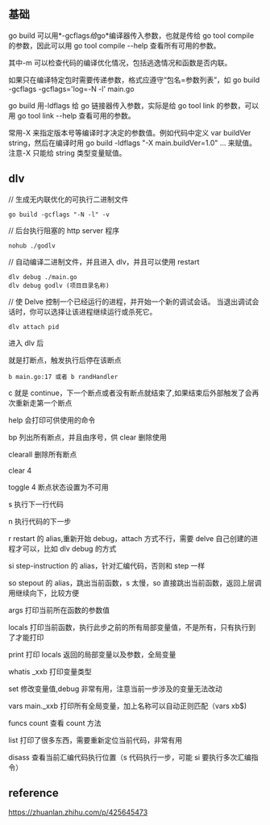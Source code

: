 ## 基础

go build 可以用*-gcflags*给*go*编译器传入参数，也就是传给 go tool compile 的参数，因此可以用 go tool compile --help 查看所有可用的参数。

其中-m 可以检查代码的编译优化情况，包括逃逸情况和函数是否内联。

如果只在编译特定包时需要传递参数，格式应遵守“包名=参数列表”，如 go build -gcflags -gcflags='log=-N -l' main.go

go build 用-ldflags 给 go 链接器传入参数，实际是给 go tool link 的参数，可以用 go tool link --help 查看可用的参数。

常用-X 来指定版本号等编译时才决定的参数值。例如代码中定义 var buildVer string，然后在编译时用 go build -ldflags "-X main.buildVer=1.0" ... 来赋值。注意-X 只能给 string 类型变量赋值。

## dlv

// 生成无内联优化的可执行二进制文件

```shell
go build -gcflags "-N -l" -v
```

// 后台执行阻塞的 http server 程序

```shell
nohub ./godlv
```

// 自动编译二进制文件，并且进入 dlv，并且可以使用 restart

```shell
dlv debug ./main.go
dlv debug godlv (项目目录名称)
```

// 使 Delve 控制一个已经运行的进程，并开始一个新的调试会话。 当退出调试会话时，你可以选择让该进程继续运行或杀死它。

```shell
dlv attach pid
```

进入 dlv 后

就是打断点，触发执行后停在该断点

```shell
b main.go:17 或者 b randHandler
```

c 就是 continue，下一个断点或者没有断点就结束了,如果结束后外部触发了会再次重新走第一个断点

help 会打印可供使用的命令

bp 列出所有断点，并且由序号，供 clear 删除使用

clearall 删除所有断点

clear 4

toggle 4 断点状态设置为不可用

s 执行下一行代码

n 执行代码的下一步

r restart 的 alias,重新开始 debug，attach 方式不行，需要 delve 自己创建的进程才可以，比如 dlv debug 的方式

si step-instruction 的 alias，针对汇编代码，否则和 step 一样

so stepout 的 alias，跳出当前函数，s 太慢，so 直接跳出当前函数，返回上层调用继续向下，比较方便

args 打印当前所在函数的参数值

locals 打印当前函数，执行此步之前的所有局部变量值，不是所有，只有执行到了才能打印

print 打印 locals 返回的局部变量以及参数，全局变量

whatis \_xxb 打印变量类型

set 修改变量值,debug 非常有用，注意当前一步涉及的变量无法改动

vars main.\_xxb 打印所有全局变量，加上名称可以自动正则匹配（vars xb$)

funcs count 查看 count 方法

list 打印了很多东西，需要重新定位当前代码，非常有用

disass 查看当前汇编代码执行位置（s 代码执行一步，可能 si 要执行多次汇编指令）

## reference

https://zhuanlan.zhihu.com/p/425645473
